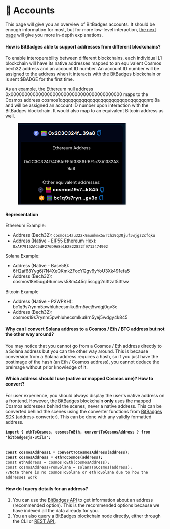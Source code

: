 # 👤 Accounts

This page will give you an overview of BitBadges accounts. It should be enough information for most, but for more low-level interaction, [the next page](accounts-technical.md) will give you more in-depth explanations.&#x20;

#### **How is BitBadges able to support addresses from different blockchains?**

To enable interoperability between different blockchains, each individual L1 blockchain will have its native addresses mapped to an equivalent Cosmos bech32 address and an account ID number. An account ID number will be assigned to the address when it interacts with the BitBadges blockchain or is sent $BADGE for the first time.&#x20;

As an example, the Ethereum null address 0x0000000000000000000000000000000000000000 maps to the Cosmos address cosmos1qqqqqqqqqqqqqqqqqqqqqqqqqqqqqqqqnrql8a and will be assigned an account ID number upon interaction with the BitBadges blockchain. It would also map to an equivalent Bitcoin address as well.

<figure><img src="../../.gitbook/assets/image (8).png" alt=""><figcaption></figcaption></figure>

#### **Representation** <a href="#addresses-and-public-keys" id="addresses-and-public-keys"></a>

Ethereum Example:

* Address (Bech32): `cosmos14au322k9munkmx5wrchz9q30juf5wjgz2cfqku`
* Address (Native - [EIP55](https://eips.ethereum.org/EIPS/eip-55) Ethereum Hex): `0xAF79152AC5dF276D9A8e1E2E22822f9713474902`

Solana Example:

* Address (Native - Base58): 6H2af68Yyg6j7N4XeQKmkZFocYQgv6yYoU3Xk491efa5
* Address (Bech32): cosmos18el5ug46umcws58m445ql5scgg2n3tzat53tsw

Bitcoin Example&#x20;

* Address (Native - P2WPKH): bc1q9s7rynm5pwhluhecsmlku8rn5yej5wdgj0gv3e
* Address (Bech32): cosmos19s7rynm5pwhluhecsmlku8rn5yej5wdgy4k845

#### Why can I convert Solana address to a  Cosmos / Eth / BTC address but not the other way around?

You may notice that you cannot go from a Cosmos / Eth address directly to a Solana address but you can the other way around. This is because conversion from a Solana address requires a hash, so if you just have the postimage of the hash (an Eth / Cosmos address), you cannot deduce the preimage without prior knowledge of it.

#### **Which address should I use (native or mapped Cosmos one)? How to convert?**

For user experience, you should always display the user's native address on a frontend. However, the BitBadges blockchain **only** uses the mapped Cosmos addresses behind the scenes, never a native address. This can be converted behind the scenes using the converter functions from [BitBadges SDK](../bitbadges-sdk/) (address-converter). This can be done with any validly formatted address.

<pre class="language-typescript"><code class="lang-typescript"><strong>import { ethToCosmos, cosmosToEth, convertToCosmosAddress } from 'bitbadgesjs-utils';
</strong><strong>
</strong><strong>
</strong><strong>const cosmosAddress1 = convertToCosmosAddress(address);
</strong><strong>const cosmosAddress = ethToCosmos(address);
</strong>const ethAddress = cosmosToEth(cosmosAddress);
const cosmosAddressFromSolana = solanaToCosmos(address);
//Note there is no cosmosToSolana or ethToSolana due to how the addresses work
</code></pre>

#### **How do I query details for an address?**

1. You can use the [BitBadges API](../bitbadges-api/api.md) to get information about an address (recommended option). This is the recommended options because we have indexed all the data already for you.
2. You an also query a BitBadges blockchain node directly, either through the CLI or  [REST API ](https://docs.cosmos.network/v0.46/run-node/interact-node.html).&#x20;
